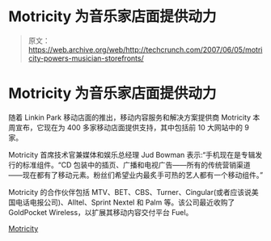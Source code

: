 # Motricity 为音乐家店面提供动力

> 原文：<https://web.archive.org/web/http://techcrunch.com/2007/06/05/motricity-powers-musician-storefronts/>

# Motricity 为音乐家店面提供动力

随着 Linkin Park 移动店面的推出，移动内容服务和解决方案提供商 Motricity 本周宣布，它现在为 400 多家移动店面提供支持，其中包括前 10 大网站中的 9 家。

Motricity 首席技术官兼媒体和娱乐总经理 Jud Bowman 表示:“手机现在是专辑发行的标准组件。“CD 包装中的插页、广播和电视广告——所有的传统营销渠道——现在都有了移动元素。粉丝们希望业内最炙手可热的艺人都有一个移动组件。”

Motricity 的合作伙伴包括 MTV、BET、CBS、Turner、Cingular(或者应该说美国电话电报公司)、Alltel、Sprint Nextel 和 Palm 等。该公司最近收购了 GoldPocket Wireless，以扩展其移动内容交付平台 Fuel。

[Motricity](https://web.archive.org/web/20210228224652/http://www.motricity.com/)